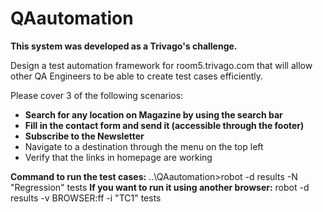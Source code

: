 # QAautomation

**This system was developed as a Trivago's challenge.**

Design a test automation framework for room5.trivago.com that will allow other QA
Engineers to be able to create test cases efficiently.

Please cover 3 of the following scenarios:
- **Search for any location on Magazine by using the search bar**
- **Fill in the contact form and send it (accessible through the footer)**
- **Subscribe to the Newsletter**
- Navigate to a destination through the menu on the top left
- Verify that the links in homepage are working


**Command to run the test cases:** ..\QAautomation>robot -d results -N "Regression" tests
**If you want to run it using another browser:** robot -d results -v BROWSER:ff -i "TC1" tests